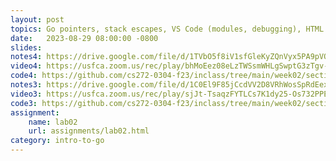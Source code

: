 ```yaml
---
layout: post
topics: Go pointers, stack escapes, VS Code (modules, debugging), HTML review, tokenizer, go get
date:   2023-08-29 08:00:00 -0800
slides: 
notes4: https://drive.google.com/file/d/1TVbO5f8iV1sfGleKyZQnVyx5PA9pVOXj/view?usp=share_link
video4: https://usfca.zoom.us/rec/play/bhMoEez08eLzTWSsmWHLgSwptG3zTgv-59WFg_NwOBXQ9R7gQWzSbLhHp6PAxIzXePyhWIKJShKtJZqA._X1XLii16mBrosNh?canPlayFromShare=true&from=share_recording_detail&continueMode=true&componentName=rec-play&originRequestUrl=https%3A%2F%2Fusfca.zoom.us%2Frec%2Fshare%2Fc7NQUf-fMBBm9UaeMWArO7qB98pNochrjPH1uiiZQM1-My6AweO-CzOuzZX6Mabv.IdJaL2X-dYpvE7DQ
code4: https://github.com/cs272-0304-f23/inclass/tree/main/week02/section04
notes3: https://drive.google.com/file/d/1C0El9F85jCcdVV2D8VRhWosSpRdEexrt/view?usp=drive_link
video3: https://usfca.zoom.us/rec/play/sjJt-TsaqzFYTLCs7K1dy25-Os732PPE4fwWQGwTADhzxY-21OkQec54qVNh8hCs-9VnFasrpLxhQQna.FmaiA4ZU2rsgxPZm?canPlayFromShare=true&from=share_recording_detail&continueMode=true&componentName=rec-play&originRequestUrl=https%3A%2F%2Fusfca.zoom.us%2Frec%2Fshare%2FZnGglixn0HOGRW5KWdcQQXVp5kqSp4N4yYacTVnGwF8xIq077LKubF5_9WQXJHF-.039ybQs9NyEL7uB0
code3: https://github.com/cs272-0304-f23/inclass/tree/main/week02/section03
assignment:
    name: lab02
    url: assignments/lab02.html
category: intro-to-go
---
```

